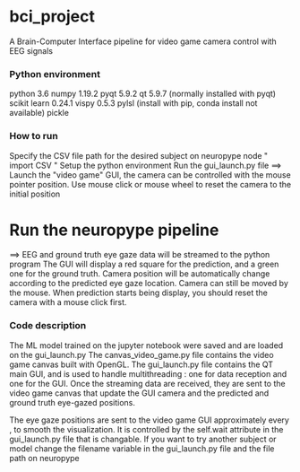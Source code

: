 # bci_project
A Brain-Computer Interface pipeline for video game camera control with EEG signals

### Python environment ##
python 3.6
numpy 1.19.2
pyqt 5.9.2
qt 5.9.7 (normally installed with pyqt)
scikit learn 0.24.1
vispy 0.5.3
pylsl (install with pip, conda install not available)
pickle

### How to run ###
Specify the CSV file path for the desired subject on neuropype
node " import CSV "
Setup the python environment
Run the gui_launch.py file 
==> Launch the "video game" GUI, the camera can be controlled with 
the mouse pointer position. Use mouse click or mouse wheel to reset the
camera to the initial position 

Run the neuropype pipeline
==
==> EEG and ground truth eye gaze data will be streamed to the python program
The GUI will display a red square for the prediction, and a green one for the ground truth.
Camera position will be automatically change according to the predicted eye gaze location.
Camera can still be moved by the mouse.
When prediction starts being display, you should reset the camera with a mouse click first.

### Code description ###
The ML model trained on the jupyter notebook were saved and are loaded on the gui_launch.py
The canvas_video_game.py file contains the video game canvas built with OpenGL. 
The gui_launch.py file contains the QT main GUI, and is used to handle multithreading :
one for data reception and one for the GUI.
Once the streaming data are received, they are sent to the video game canvas that update 
the GUI camera and the predicted and ground truth eye-gazed positions.

The eye gaze positions are sent to the video game GUI approximately every ,
to smooth the visualization.
It is controlled by the self.wait attribute in the gui_launch.py file that is changable.
If you want to try another subject or model change the filename variable in the gui_launch.py file
and the file path on neuropype
